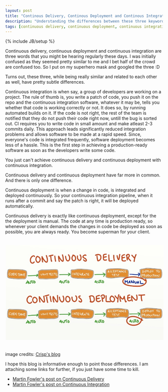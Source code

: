 ```yaml
---
layout: post
title: "Continous Delivery, Continous Deployment and Continous Integration. What's the difference?"
description: "Understanding the differences between these three keywords"
tags: [continuous delivery, continuous deployment, continuous integration, devops, devops culture, automation, pipeline]
---
```

{% include JB/setup %}

Continuous delivery, continuous deployment and continuous integration
are three words that you might be hearing regularly these days. I was
initially confused as they seemed pretty similar to me and I bet half of
the crowd are confused too. So I put on my superhero mask and googled
the three :D

Turns out, these three, while being really similar and related to each
other as well, have pretty subtle differences.

Continuous integration is when say, a group of developers are working on
a project. The rule of thumb is, you write a patch of code, you push it
on the repo and the continuous integration software, whatever it may be,
tells you whether that code is working correctly or not. It does so, by
running automated builds on it. If the code is not right, the rest of the
team is notified that they do not push their code right now, untill the
bug is sorted out. CI requires you to write code in small amount and
make atleast 2-3 commits daily. This approach leads significantly
reduced integration problems and allows software to be made at a rapid
speed. Since, everyone's code is integrated frequently, software
deployment becomes less of a hassle. This is the first step in achieving
a production-ready software as soon as the developers write some code.

You just can't achieve continuous delivery and continuous deployment
with continuous integration.

Continuous delivery and continuous deployment have far more in common.
And there is only one difference.

Continuous deployment is when a change in code, is integrated and
deployed continuously. So your continuous integration pipeline, when it
runs after a commit and say the patch is right, it will be deployed
automatically.

Continuous delivery is exactly like continuous deployment, except for
the the deployment is manual. The code at any time is production ready,
so whenever your client demands the changes in code be deployed as soon
as possible, you are always ready. You become superman for your client. 

<div class="row"><div class='col-md-6 col-md-offset-3'><img class="img-responsive" alt="difference" src="/assets/blogs/continuous.jpg" style="margin: 20px 2px;"></div></div>

image credits: [Crisp's blog](http://blog.crisp.se/2013/02/05/yassalsundman/continuous-delivery-vs-continuous-deployment)


I hope this blog is informative enough to point those differences. I am
attaching some links for further, if you just have some time to kill. 

- [Martin Fowler's post on Continuous Delivery](http://martinfowler.com/bliki/ContinuousDelivery.html)
- [Martin Fowler's post on Continuous Integration](http://www.martinfowler.com/articles/continuousIntegration.html)
